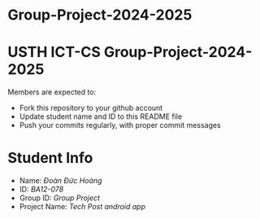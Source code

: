 # Group-Project-2024-2025
USTH ICT-CS Group-Project-2024-2025
=====================================================

Members are expected to:

* Fork this repository to your github account
* Update student name and ID to this README file
* Push your commits regularly, with proper commit messages

Student Info
=======================

* Name: *Đoàn Đức Hoàng*
* ID: *BA12-078*
* Group ID: *Group Project*
* Project Name: *Tech Post android app*
